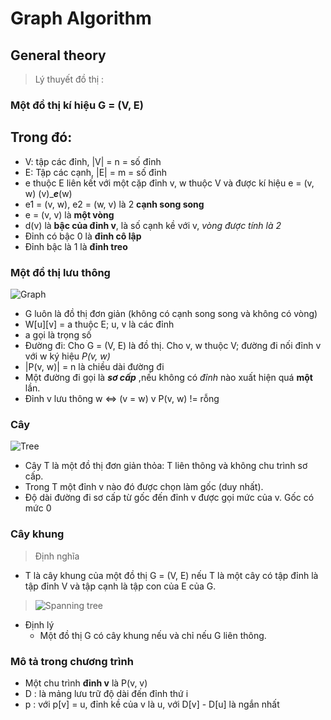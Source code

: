 # **Graph Algorithm**
## General theory 
>  Lý thuyết đồ thị :
### Một đồ thị kí hiệu G = (V, E)
## Trong đó: 
* V: tập các đỉnh, |V| = n = số đỉnh
* E: Tập các cạnh, |E| = m = số đỉnh
* e thuộc E liên kết với một cặp đỉnh v, w thuộc V và được kí hiệu e = (v, w)  (v)____e___(w)
* e1 = (v, w), e2 = (w, v) là 2 **cạnh song song**
* e = (v, v) là **một vòng**
* d(v) là **bậc của đỉnh v**, là số cạnh kề với v, *vòng được tính là 2*
* Đỉnh có bậc 0 là **đỉnh cô lập**
* Đỉnh bậc là 1 là **đỉnh treo** 

### Một đồ thị lưu thông 
![Graph](https://lh3.googleusercontent.com/proxy/7MvOFYG_CAIWtWiqiA7MeS6717P1uUeSzrNpqZ6BYJpBlcJ3cbJcvv5fZo-r5D-bLGcFLYzzbnaUid6ulw54hlh1gHbSMzOYkdkDj3SAhd_VhFMrKyuFEHn8)
* G luôn là đồ thị đơn giản (không có cạnh song song và không có vòng) 
* W[u][v] = a thuộc E; u, v là các đỉnh
* a gọi là trọng số
* Đường đi: Cho G = (V, E) là đồ thị. Cho v, w thuộc V; đường đi nối đỉnh v với w ký hiệu *P(v, w)*
* |P(v, w)| = n là chiều dài đường đi
* Một đường đi gọi là ***sơ cấp*** ,nếu không có *đỉnh* nào xuất hiện quá **một** lần.
* Đỉnh v lưu thông w <=> (v = w) v P(v, w) != rỗng
### Cây 
![Tree](https://www.thecrazyprogrammer.com/wp-content/uploads/2017/08/Tree-Data-Structure.gif)
* Cây T là một đồ thị đơn giản thỏa: T liên thông và không chu trình sơ cấp.
* Trong T một đỉnh v nào đó được chọn làm gốc (duy nhất).
* Độ dài đường đi sơ cấp từ gốc đến đỉnh v được gọi mức của v. Gốc có mức 0
### Cây khung 
> Định nghĩa 
*  T là cây khung của một đồ thị G = (V, E) nếu T là một cây có tập đỉnh là tập đỉnh V và
tập cạnh là tập con của E của G.
> ![Spanning tree](https://miro.medium.com/proxy/1*-gNoEeTMGYnCG5SSLi1Wtg.png)
* Định lý 
  * Một đồ thị G có cây khung nếu và chỉ nếu G liên thông.
### Mô tả trong chương trình  
* Một chu trình **đỉnh v** là P(v, v) 
* D : là mảng lưu trữ độ dài đến đỉnh thứ i
* p : với p[v] = u, đỉnh kề của v là u, với D[v] - D[u] là ngắn nhất

